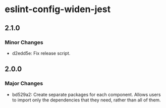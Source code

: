 # eslint-config-widen-jest

## 2.1.0

### Minor Changes

- d2edd5e: Fix release script.

## 2.0.0

### Major Changes

- bd529a2: Create separate packages for each component. Allows users to import
  only the dependencies that they need, rather than all of them.

